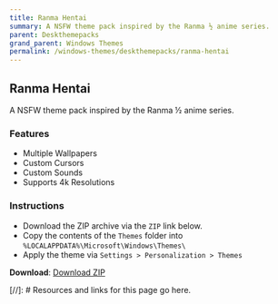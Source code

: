 ```yaml
---
title: Ranma Hentai
summary: A NSFW theme pack inspired by the Ranma ½ anime series.
parent: Deskthemepacks
grand_parent: Windows Themes
permalink: /windows-themes/deskthemepacks/ranma-hentai
---
```


## Ranma Hentai
A NSFW theme pack inspired by the Ranma ½ anime series.

### Features

- Multiple Wallpapers
- Custom Cursors
- Custom Sounds
- Supports 4k Resolutions

### Instructions

- Download the ZIP archive via the `ZIP` link below.
- Copy the contents of the `Themes` folder into `%LOCALAPPDATA%\Microsoft\Windows\Themes\`
- Apply the theme via `Settings > Personalization > Themes`

**Download**: [Download ZIP] 

<!-- ////////////////////////////////////////////////////////////////////////////////////////////////////////////////////// -->

[//]: # Resources and links for this page go here.

[Download ZIP]: https://gitlab.com/the-back-room/deskthemepacks/nsfw/ranma-hentai/-/archive/main/ranma-hentai-main.zip

<!-- ////////////////////////////////////////////////////////////////////////////////////////////////////////////////////// -->
